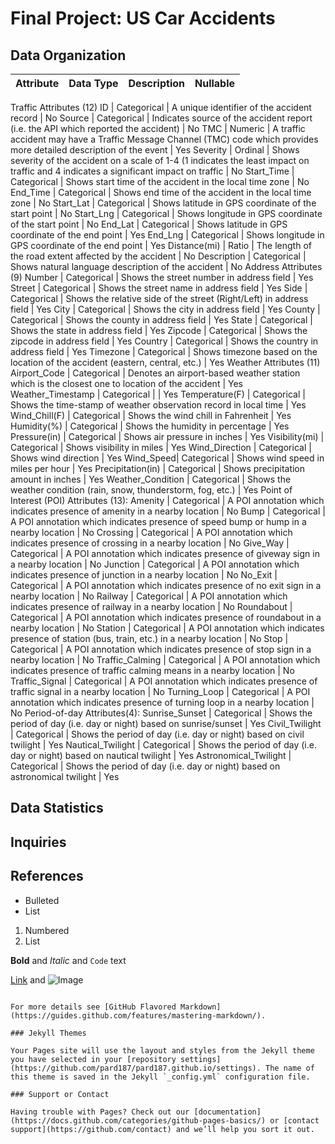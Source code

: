 # Final Project: US Car Accidents

## Data Organization
Attribute | Data Type | Description | Nullable
--- | --- | --- | ---
Traffic Attributes (12) 
ID | Categorical | A unique identifier of the accident record | No
Source | Categorical | Indicates source of the accident report (i.e. the API which reported the accident) | No
TMC | Numeric | A traffic accident may have a Traffic Message Channel (TMC) code which provides more detailed description of the event | Yes
Severity | Ordinal | Shows severity of the accident on a scale of 1-4 (1 indicates the least impact on traffic and 4 indicates a significant impact on traffic | No
Start_Time | Categorical | Shows start time of the accident in the local time zone | No
End_Time | Categorical | Shows end time of the accident in the local time zone | No
Start_Lat | Categorical | Shows latitude in GPS coordinate of the start point | No
Start_Lng | Categorical | Shows longitude in GPS coordinate of the start point | No
End_Lat | Categorical | Shows latitude in GPS coordinate of the end point | Yes
End_Lng | Categorical | Shows longitude in GPS coordinate of the end point | Yes
Distance(mi) | Ratio | The length of the road extent affected by the accident | No
Description | Categorical | Shows natural language description of the accident | No
Address Attributes (9)
Number | Categorical | Shows the street number in address field | Yes
Street | Categorical | Shows the street name in address field | Yes
Side | Categorical | Shows the relative side of the street (Right/Left) in address field | Yes
City | Categorical | Shows the city in address field | Yes
County | Categorical | Shows the county in address field | Yes
State | Categorical | Shows the state in address field | Yes
Zipcode | Categorical | Shows the zipcode in address field | Yes
Country | Categorical | Shows the country in address field | Yes
Timezone | Categorical | Shows timezone based on the location of the accident (eastern, central, etc.) | Yes
Weather Attributes (11)
Airport_Code | Categorical | Denotes an airport-based weather station which is the closest one to location of the accident | Yes
Weather_Timestamp | Categorical |  | Yes
Temperature(F) | Categorical | Shows the time-stamp of weather observation record in local time | Yes
Wind_Chill(F) | Categorical | Shows the wind chill in Fahrenheit | Yes
Humidity(%) | Categorical | Shows the humidity in percentage | Yes
Pressure(in) | Categorical | Shows air pressure in inches | Yes
Visibility(mi) | Categorical | Shows visibility in miles  | Yes
Wind_Direction | Categorical | Shows wind direction | Yes
Wind_Speed| Categorical | Shows wind speed in miles per hour | Yes
Precipitation(in) | Categorical | Shows precipitation amount in inches | Yes
Weather_Condition | Categorical | Shows the weather condition (rain, snow, thunderstorm, fog, etc.) | Yes
Point of Interest (POI) Attributes (13):
Amenity | Categorical | A POI annotation which indicates presence of amenity in a nearby location | No
Bump | Categorical | A POI annotation which indicates presence of speed bump or hump in a nearby location | No
Crossing | Categorical | A POI annotation which indicates presence of crossing  in a nearby location | No
Give_Way | Categorical | A POI annotation which indicates presence of giveway sign in a nearby location | No
Junction | Categorical | A POI annotation which indicates presence of junction in a nearby location | No
No_Exit | Categorical | A POI annotation which indicates presence of no exit sign in a nearby location | No
Railway | Categorical | A POI annotation which indicates presence of railway in a nearby location | No
Roundabout | Categorical | A POI annotation which indicates presence of roundabout in a nearby location | No
Station | Categorical | A POI annotation which indicates presence of station (bus, train, etc.) in a nearby location | No
Stop | Categorical | A POI annotation which indicates presence of stop sign in a nearby location | No
Traffic_Calming | Categorical | A POI annotation which indicates presence of traffic calming means in a nearby location | No
Traffic_Signal | Categorical | A POI annotation which indicates presence of traffic signal in a nearby location | No
Turning_Loop | Categorical | A POI annotation which indicates presence of turning loop in a nearby location | No
Period-of-day Attributes(4):
Sunrise_Sunset | Categorical | Shows the period of day (i.e. day or night) based on sunrise/sunset | Yes
Civil_Twilight | Categorical | Shows the period of day (i.e. day or night) based on civil twilight | Yes
Nautical_Twilight | Categorical | Shows the period of day (i.e. day or night) based on nautical twilight | Yes
Astronomical_Twilight | Categorical | Shows the period of day (i.e. day or night) based on astronomical twilight | Yes

## Data Statistics
## Inquiries
## References

- Bulleted
- List

1. Numbered
2. List

**Bold** and _Italic_ and `Code` text

[Link](url) and ![Image](src)
```

For more details see [GitHub Flavored Markdown](https://guides.github.com/features/mastering-markdown/).

### Jekyll Themes

Your Pages site will use the layout and styles from the Jekyll theme you have selected in your [repository settings](https://github.com/pard187/pard187.github.io/settings). The name of this theme is saved in the Jekyll `_config.yml` configuration file.

### Support or Contact

Having trouble with Pages? Check out our [documentation](https://docs.github.com/categories/github-pages-basics/) or [contact support](https://github.com/contact) and we’ll help you sort it out.

